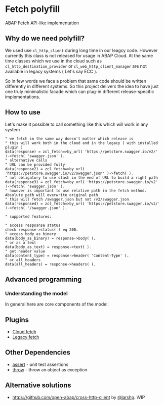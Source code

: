# Fetch polyfill

ABAP [Fetch API](https://developer.mozilla.org/en-US/docs/Web/API/Fetch_API)-like implementation

## Why do we need polyfill?
We used use `cl_http_client` during long time in our leagcy code. However currently this class is not released for usage in ABAP Cloud. At the same time classes which we use in the cloud such as `cl_http_destination_provider` or `cl_web_http_client_manager` are not available in legacy systems ( Let's say ECC ).

So in few words we face a problem that same code should be written differently in different systems. So this project delivers the idea to have just one truly minimalistic facade which can plug-in different release-specific implementations.

## How to use

Let's make it possible to call something like this which will work in any system
```abap
" we fetch in the same way doesn't matter which release is
" this will work both in the cloud and in the legacy ( with installed plugin )
data(response) = zcl_fetch=>by_url( 'https://petstore.swagger.io/v2/' )->fetch( 'swagger.json' ).
" alternative calls
" URL can be provided fully
data(response2) = zcl_fetch=>by_url( 'https://petstore.swagger.io/v2/swagger.json' )->fetch( ).
" not obligatory to use slash in the end of URL to build a right path
data(response3) = zcl_fetch=>by_url( 'https://petstore.swagger.io/v2' )->fetch( 'swagger.json' ).
" however is important to use relative path in the fetch method. Absolute path will overwrite original path
" this will fetch /swagger.json but not /v2/swagger.json
data(response4) = zcl_fetch=>by_url( 'https://petstore.swagger.io/v2/' )->fetch( '/swagger.json' ).

" supported features:

" access resposnse status
check response->status( ) eq 200.
" access body as binary
data(body_as_binary) = response->body( ).
" or as a text
data(body_as_text) = response->text( ).
" get header value
data(content_type) = response->header( 'Content-Type' ).
" or all headers
data(all_headers) = response->headers( ).
```

## Advanced programming

### Understanding the model
In general here are core components of the model:


## Plugins
- [Cloud fetch](https://github.com/abapify/fetch-cloud)
- [Legacy fetch](https://github.com/abapify/fetch-legacy)


## Other Dependencies
- [assert](https://github.com/abapify/assert) - unit test assertions
- [throw](https://github.com/abapify/throw) - throw an object as exception

## Alternative solutions
- https://github.com/open-abap/cross-http-client by [@larshp](https://github.com/larshp). WIP

